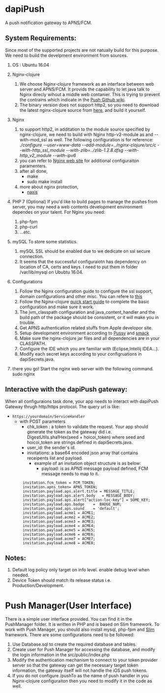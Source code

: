 # dapiPush
A push notification gateway to APNS/FCM.

## System Requirements:
Since most of the supported projects are not natually build for this purpose. We need to build the develpment environment from sources.
1. OS : Ubuntu 16.04
2. Nginx-clojure 
   1. We choose Nginx-clojure framework as an interface between web server and APNS/FCM. It provids the capability to let java talk to Nginx direcly wihout a middle web contanier. This is trying to prevent the contrains which indicate in the [Push Github wiki](https://github.com/relayrides/pushy/wiki/Using-Pushy-in-an-application-container). 
   2. The binary version does not support http2, so you need to download the latest nginx-clojure source from [here](https://github.com/nginx-clojure/nginx-clojure/releases), and build it yourself.
3. Nginx
   1. to support http2, in additation to the module source specified by nginx-clojure, we need to build with Nginx http-v2-module as and --with-mod_ssl as well. The following configuration is for reference:
*./configure --user=www-data --add-module=../nginx-clojure/src/c --with-http_ssl_module --with-zlib=../zlib-1.2.8.dfsg --with-http_v2_module --with-ipv6*
   2. you can refer to [Nginx web site](http://nginx.org/en/docs/) for additional configuraiton paramenters.
   3. after all done,
      * make
      * sudo make install
   4. more about nginx protection,
      * [naxis](https://github.com/nbs-system/naxsi/wiki)			
3. PHP 7 (Optional)
  If you'd like to build pages to manage the pushes from server, you may need a web contents development environment dependes on your talent. For Nginx you need:
   1. php-fpm
   2. php-curl
   3. ...etc.
4. mySQL
    To store some statistics.
   1. mySQL SSL should be enabled due to we dedicate on ssl secure connection.
   2. It seems that the successful configuraiotn has dependency on location of CA, certs and keys. I need to put them in     folder /var/lib/mysql on Ububtu 16.04.
5. Configurations
   1. Follow the Nginx configuration guide to configure the ssl support, domain configurations and other misc. You can refere to [this](https://www.digitalocean.com/community/tutorials/how-to-set-up-nginx-with-http-2-support-on-ubuntu-16-04)
   2. Follow the Nginx-clojure [quick start guide](http://nginx-clojure.github.io/quickstart.html) to complete the basic configuration and make sure it work.
   3. The jvm_classpath configuration and java_content_handler and the build path of the package should be consistent, or it will make you in trouble. 
   4. Get APNS authentication related stuffs from Apple developor site.
   5. Setup development environment according to [Pussy](https://github.com/relayrides/pushy/wiki) and [smack](https://www.igniterealtime.org/projects/smack/)
    1. Make sure the nginx-clojure jar files and all dependencies are in your CLASSPATH.
    2. Configure the IDE which you are familiar with (Eclipse,Intellij IDEA...).
    3. Modify each secret keys according to your configruations in dapiSecrets.java.
    
6. there you go! Start the nginx web server with the following command.
  sudo nginx
  
## Interactive with the dapiPush gateway:
When all configuraions task done, your app needs to interact with dapiPush Gateway thrugh http/https protocol. The query url  is like:
  - `https://yourdomain/ServiceHandler`
    - with POST parameters
      - chk_token : a token to validate the request. Your app should generate the token as the gateway did i.e.
              DigestUtils.sha1Hex(seed + hoicoi_token) where seed and hoicoi_token are strings defined in dapiSecrets.java.
      - user_id: the sender's id.
      - inivitations: a base64 encoded json array that contains receipents list and payload.
        - example of an invitation object structure is as below:
          - payload: is as APNS message payload defined, FCM message needs to map to it.
```
        invitation.fcm_token = FCM_TOKEN;
        invitation.apns_token= APNS_TOKEN;
        invitation.payload.aps.alert.title = MESSAGE_TITLE; 
        invitation.payload.aps.alert.body 	= MESSAGE_BODY;
        invitation.payload.aps.alert["action-loc-key"] = SOME_KEY;
        invitation.payload.aps.badge 	=  BADGE_NUM;
        invitation.payload.aps.sound 	= 'default';
        invitation.payload.acme1 = ACME1;
        invitation.payload.acme2 = ACME2; 
        invitation.payload.acme3 = ACME3; 
        invitation.payload.acme4 = ACME4; 
        invitation.payload.acme5 = ACME5;
        invitation.payload.acme6 = ACME6;
        invitation.payload.acme7 = ACME7;
        invitation.payload.acme8 = ACME8;
```          
  
## Notes:
1. Default log policy only target on info level. enable debug level when needed.
2. Device Token should match its release status i.e. Production/Development.

# Push Manager(User Interface)
There is a simple user interface provided. You can find it in the PushManager folder. It is written in PHP and is based on Slim framework. To work with Push Manager, you should also install mysql, php-fpm and [Slim](https://www.slimframework.com/docs/tutorial/first-app.html) framework. There are some configurations need to be followed:
 1. Use Database.sql to create the required database and tables.
 2. Create user for Push Manager for accessing the database, and modify the login information in the src/public/index.php
 3. Modify the authentication mechanism to connect to your token provider server so that the gateway can get the necessary target token information, the gateway itself will not handle the iOS push tokens.
 4. If you do not configure /pushTo as the name of push handler in you Nginx-clojure configuraiton then you need to modify it in the code as well.

